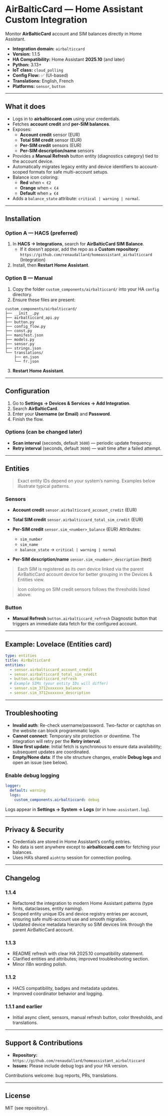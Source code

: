 # AirBalticCard — Home Assistant Custom Integration

Monitor **AirBalticCard** account and SIM balances directly in Home Assistant.

- **Integration domain:** `airbalticcard`
- **Version:** 1.1.5
- **HA Compatibility:** Home Assistant **2025.10** (and later)
- **Python:** 3.13+
- **IoT class:** `cloud_polling`
- **Config Flow:** ✅ (UI-based)
- **Translations:** English, French
- **Platforms:** `sensor`, `button`

---

## What it does

- Logs in to **airbalticcard.com** using your credentials.
- Fetches **account credit** and **per-SIM balances**.
- Exposes:
  - **Account credit** sensor (EUR)
  - **Total SIM credit** sensor (EUR)
  - **Per-SIM credit** sensors (EUR)
  - **Per-SIM description/name** sensors
- Provides a **Manual Refresh** button entity (diagnostics category) tied to the account device.
- Automatically migrates legacy entity and device identifiers to account-scoped formats for safe multi-account setups.
- Balance icon coloring:
  - **Red** when `< €2`
  - **Orange** when `< €4`
  - **Default** when `≥ €4`
- Adds a `balance_state` attribute: `critical | warning | normal`.

---

## Installation

### Option A — HACS (preferred)

1. In **HACS → Integrations**, search for **AirBalticCard SIM Balance**.
   - If it doesn’t appear, add the repo as a **Custom repository**:
     `https://github.com/renaudallard/homeassistant_airbalticcard` (Integration)
2. Install, then **Restart Home Assistant**.

### Option B — Manual

1. Copy the folder `custom_components/airbalticcard/` into your HA `config` directory.
2. Ensure these files are present:

```
custom_components/airbalticcard/
├── __init__.py
├── airbalticcard_api.py
├── button.py
├── config_flow.py
├── const.py
├── manifest.json
├── models.py
├── sensor.py
├── strings.json
└── translations/
    ├── en.json
    └── fr.json
```

3. **Restart Home Assistant**.

---

## Configuration

1. Go to **Settings → Devices & Services → Add Integration**.
2. Search **AirBalticCard**.
3. Enter your **Username (or Email)** and **Password**.
4. Finish the flow.

### Options (can be changed later)

- **Scan interval** (seconds, default `3600`) — periodic update frequency.
- **Retry interval** (seconds, default `3600`) — wait time after a failed attempt.

---

## Entities

> Exact entity IDs depend on your system’s naming. Examples below illustrate typical patterns.

### Sensors

- **Account credit**
  `sensor.airbalticcard_account_credit` (EUR)

- **Total SIM credit**
  `sensor.airbalticcard_total_sim_credit` (EUR)

- **Per-SIM credit**
  `sensor.sim_<number>_balance` (EUR)
  Attributes:
  - `sim_number`
  - `sim_name`
  - `balance_state` → `critical | warning | normal`

- **Per-SIM description/name**
  `sensor.sim_<number>_description` (text)

> Each SIM is registered as its own device linked via the parent AirBalticCard account device for better grouping in the Devices & Entities view.

> Icon coloring on SIM credit sensors follows the thresholds listed above.

### Button

- **Manual Refresh**
  `button.airbalticcard_refresh`
  Diagnostic button that triggers an immediate data fetch for the configured account.

---

## Example: Lovelace (Entities card)

```yaml
type: entities
title: AirBalticCard
entities:
  - sensor.airbalticcard_account_credit
  - sensor.airbalticcard_total_sim_credit
  - button.airbalticcard_refresh
  # Example SIMs (your entity IDs will differ)
  - sensor.sim_3712xxxxxxx_balance
  - sensor.sim_3712xxxxxxx_description
```

---

## Troubleshooting

- **Invalid auth**: Re-check username/password. Two-factor or captchas on the website can block programmatic login.
- **Cannot connect**: Temporary site protection or downtime. The integration will retry per the **Retry interval**.
- **Slow first update**: Initial fetch is synchronous to ensure data availability; subsequent updates are coordinated.
- **Empty/None data**: If the site structure changes, enable **Debug logs** and open an issue (see below).

### Enable debug logging

```yaml
logger:
  default: warning
  logs:
    custom_components.airbalticcard: debug
```

Logs appear in **Settings → System → Logs** (or in `home-assistant.log`).

---

## Privacy & Security

- Credentials are stored in Home Assistant’s config entries.
- No data is sent anywhere except to **airbalticcard.com** for fetching your balances.
- Uses HA’s shared `aiohttp` session for connection pooling.

---

## Changelog

### 1.1.4
- Refactored the integration to modern Home Assistant patterns (type hints, dataclasses, entity naming).
- Scoped entity unique IDs and device registry entries per account, ensuring safe multi-account use and smooth migration.
- Updated device metadata hierarchy so SIM devices link through the parent AirBalticCard account.

### 1.1.3
- README refresh with clear HA 2025.10 compatibility statement.
- Clarified entities and attributes; improved troubleshooting section.
- Minor i18n wording polish.

### 1.1.2
- HACS compatibility, badges and metadata updates.
- Improved coordinator behavior and logging.

### 1.1.1 and earlier
- Initial async client, sensors, manual refresh button, color thresholds, and translations.

---

## Support & Contributions

- **Repository:** `https://github.com/renaudallard/homeassistant_airbalticcard`
- **Issues:** Please include debug logs and your HA version.

Contributions welcome: bug reports, PRs, translations.

---

## License

MIT (see repository).
